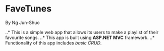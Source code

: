 # FaveTunes
By Ng Jun-Shuo

..* This is a simple web app that allows its users to make a playlist of their favourite songs. 
..* This app is built using **ASP.NET MVC** framework. 
..* Functionality of this app includes *basic CRUD*.  
